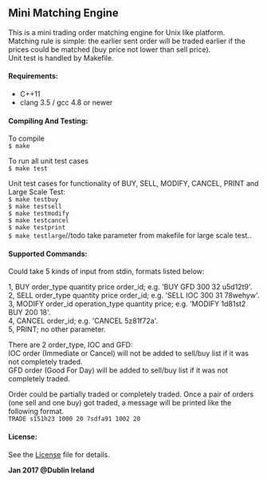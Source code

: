 ## **Mini Matching Engine**
This is a mini trading order matching engine for Unix like platform.  
Matching rule is simple: the earlier sent order will be traded earlier if the prices could be matched (buy price not lower than sell price).  
Unit test is handled by Makefile. 

#### **Requirements:**
* C++11
* clang 3.5 / gcc 4.8 or newer

#### **Compiling And Testing:**
To compile  
`$ make`

To run all unit test cases  
`$ make test`

Unit test cases for functionality of BUY, SELL, MODIFY, CANCEL, PRINT and Large Scale Test:  
`$ make testbuy`  
`$ make testsell`  
`$ make testmodify`  
`$ make testcancel`  
`$ make testprint`  
`$ make testlarge`//todo take parameter from makefile for large scale test..  

#### **Supported Commands:**

Could take 5 kinds of input from stdin, formats listed below:

1, BUY  order\_type quantity price order\_id; e.g. 'BUY  GFD 300 32 u5d12t9'.  
2, SELL order\_type quantity price order\_id; e.g. 'SELL IOC 300 31 78wehyw'.  
3, MODIFY order\_id operation\_type quantity price; e.g. 'MODIFY 1d81st2 BUY 200 18'.  
4, CANCEL order\_id; e.g. 'CANCEL 5z81f72a'.  
5, PRINT; no other parameter.  

There are 2 order\_type, IOC and GFD:  
IOC order (Immediate or Cancel) will not be added to sell/buy list if it was not completely traded.  
GFD order (Good For Day) will be added to sell/buy list if it was not completely traded. 

Order could be partially traded or completely traded. Once a pair of orders (one sell and one buy) got traded, a message will be printed like the following format.  
`TRADE s151h23 1000 20 7sdfa91 1002 20`    

#### License:
See the [License](https://github.com/luo4neck/MatchingEngine/blob/master/LICENSE) file for details. 

**Jan 2017 @Dublin Ireland**
